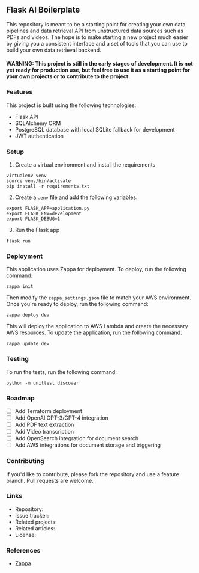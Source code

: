 ## Flask AI Boilerplate

This repository is meant to be a starting point for creating your own data pipelines and data retrieval API from unstructured data sources such as PDFs and videos. 
The hope is to make starting a new project much easier by giving you a consistent interface and a set of tools that you can use to build your own data retrieval backend.

#### WARNING: This project is still in the early stages of development. It is not yet ready for production use, but feel free to use it as a starting point for your own projects or to contribute to the project.

### Features
This project is built using the following technologies:
- Flask API
- SQLAlchemy ORM
- PostgreSQL database with local SQLite fallback for development
- JWT authentication

### Setup
1. Create a virtual environment and install the requirements
```
virtualenv venv
source venv/bin/activate
pip install -r requirements.txt
```

2. Create a `.env` file and add the following variables:
```
export FLASK_APP=application.py
export FLASK_ENV=development
export FLASK_DEBUG=1
```

3. Run the Flask app
```
flask run
```

### Deployment
This application uses Zappa for deployment. To deploy, run the following command:
```
zappa init
```

Then modify the `zappa_settings.json` file to match your AWS environment. Once you're ready to deploy, run the following command:
```
zappa deploy dev
```
This will deploy the application to AWS Lambda and create the necessary AWS resources. To update the application, run the following command:
```
zappa update dev
```

### Testing
To run the tests, run the following command:
```
python -m unittest discover
```

### Roadmap
- [ ] Add Terraform deployment
- [ ] Add OpenAI GPT-3/GPT-4 integration
- [ ] Add PDF text extraction
- [ ] Add Video transcription
- [ ] Add OpenSearch integration for document search
- [ ] Add AWS integrations for document storage and triggering

### Contributing
If you'd like to contribute, please fork the repository and use a feature branch. Pull requests are welcome.

### Links
- Repository:
- Issue tracker:
- Related projects:
- Related articles:
- License:

### References
- [Zappa](https://github.com/Miserlou/Zappa)